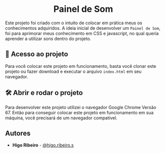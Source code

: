 
<h1 align="center"> Painel de Som </h1>

Este projeto foi criado com o intuito de colocar em prática meus
os conhecimentos adquiridos. A ideia inicial de desenvolver
um `Painel de Som`, foi para aprimorar meus conhecimento em CSS e javascript, no qual queria aprender a utilizar sons dentro do projeto.

## 📁 Acesso ao projeto

Para você colocar este projeto em funcionamento, basta você clonar este
projeto ou fazer download e executar o arquivo `index.html` em seu
navegador.

## 🛠️ Abrir e rodar o projeto

Para desenvolver este projeto utilizei o navegador Google Chrome Versão 67.
Então para conseguir colocar este projeto em funcionamento em sua máquina,
você precisará de um navegador compatível.

## Autores

- **Higo Ribeiro** - [@higo.ribeiro.s](https://www.instagram.com/higo.ribeiro.s/)
